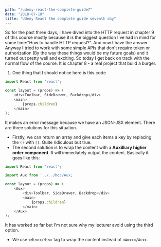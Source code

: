 ```yaml
---
path: "/udemy-react-the-complete-guide7"
date: "2018-07-18"
title: "Udemy React the complete guide seventh day"
---
```


So for the past three days, I have dived into the HTTP request in chapter 9 of this course mostly because it is the biggest question I've had in mind for some time:"How to handle HTTP request?". And now I have the answer.
Anyway I tried to work with some simple APIs that don't require token or authorization (By the way these things would be my future goals) and it turned out pretty well and exciting.
So today I get back on track with the normal flow of the course. It is chapter 8 - a real project that build a burger.
1. One thing that I should notice here is this code
```javascript
import React from 'react';

const layout = (props) => (
    <div>Toolbar, SideDrawer, Backdrop</div>
    <main>
        {props.children}
    </main>
);
```
It makes an error message because we have an JSON-JSX element. There are three solutions for this situation. 
- Firstly, we can return an array and give each items a key by replacing the `()` with `[]`. Quite ridiculous but true.
- The second solution is to wrap the content with a **Auxilliary higher order component**. It will immediately output the content. Basically it goes like this:
```javascript
import React from 'react';

import Aux from '../../hoc/Aux;

const layout = (props) => (
    <Aux>
        <div>Toolbar, SideDrawer, Backdrop</div>
        <main>
            {props.children}
        </main>
    </Aux>
);
```
It has worked so far but I'm not sure why my lecturer avoid using the third option.
- We use `<div></div>` tag to wrap the content instead of `<Aux></Aux>`.